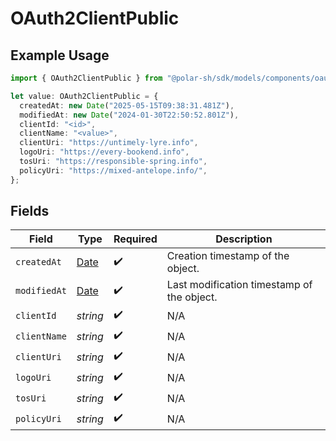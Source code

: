 # OAuth2ClientPublic

## Example Usage

```typescript
import { OAuth2ClientPublic } from "@polar-sh/sdk/models/components/oauth2clientpublic.js";

let value: OAuth2ClientPublic = {
  createdAt: new Date("2025-05-15T09:38:31.481Z"),
  modifiedAt: new Date("2024-01-30T22:50:52.801Z"),
  clientId: "<id>",
  clientName: "<value>",
  clientUri: "https://untimely-lyre.info",
  logoUri: "https://every-bookend.info",
  tosUri: "https://responsible-spring.info",
  policyUri: "https://mixed-antelope.info/",
};
```

## Fields

| Field                                                                                         | Type                                                                                          | Required                                                                                      | Description                                                                                   |
| --------------------------------------------------------------------------------------------- | --------------------------------------------------------------------------------------------- | --------------------------------------------------------------------------------------------- | --------------------------------------------------------------------------------------------- |
| `createdAt`                                                                                   | [Date](https://developer.mozilla.org/en-US/docs/Web/JavaScript/Reference/Global_Objects/Date) | :heavy_check_mark:                                                                            | Creation timestamp of the object.                                                             |
| `modifiedAt`                                                                                  | [Date](https://developer.mozilla.org/en-US/docs/Web/JavaScript/Reference/Global_Objects/Date) | :heavy_check_mark:                                                                            | Last modification timestamp of the object.                                                    |
| `clientId`                                                                                    | *string*                                                                                      | :heavy_check_mark:                                                                            | N/A                                                                                           |
| `clientName`                                                                                  | *string*                                                                                      | :heavy_check_mark:                                                                            | N/A                                                                                           |
| `clientUri`                                                                                   | *string*                                                                                      | :heavy_check_mark:                                                                            | N/A                                                                                           |
| `logoUri`                                                                                     | *string*                                                                                      | :heavy_check_mark:                                                                            | N/A                                                                                           |
| `tosUri`                                                                                      | *string*                                                                                      | :heavy_check_mark:                                                                            | N/A                                                                                           |
| `policyUri`                                                                                   | *string*                                                                                      | :heavy_check_mark:                                                                            | N/A                                                                                           |